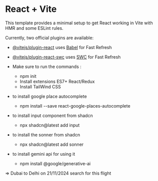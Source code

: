 # React + Vite

This template provides a minimal setup to get React working in Vite with HMR and some ESLint rules.

Currently, two official plugins are available:

- [@vitejs/plugin-react](https://github.com/vitejs/vite-plugin-react/blob/main/packages/plugin-react/README.md) uses [Babel](https://babeljs.io/) for Fast Refresh
- [@vitejs/plugin-react-swc](https://github.com/vitejs/vite-plugin-react-swc) uses [SWC](https://swc.rs/) for Fast Refresh


- Make sure to run the commands : 
    - npm init
    - Install extensions ES7+ React/Redux
    - Install TailWind CSS

- to install google place autocomplete
    - npm install --save react-google-places-autocomplete

- to install input component from shadcn
    - npx shadcn@latest add input

- to install the sonner from shadcn
    - npx shadcn@latest add sonner

- to install gemini api for using it
    - npm install @google/generative-ai

=> Dubai to Delhi on 21/11/2024 search for this flight